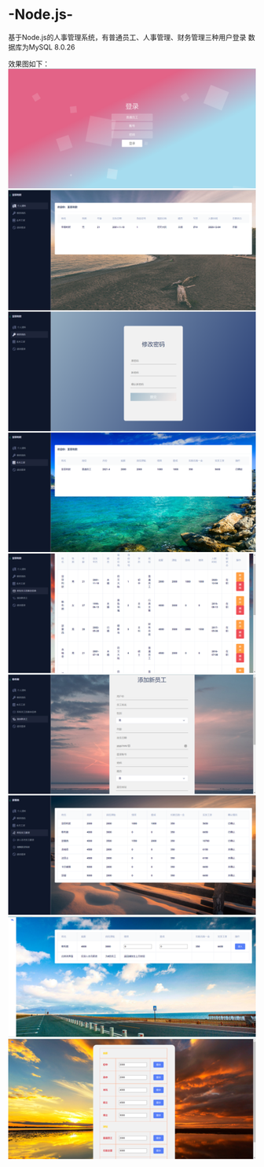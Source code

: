 # -Node.js-
基于Node.js的人事管理系统，有普通员工、人事管理、财务管理三种用户登录
数据库为MySQL 8.0.26

效果图如下：
![image text](https://github.com/SnakeFairy/-Node.js-/blob/main/Show%20pictures/1.png)
![image text](https://github.com/SnakeFairy/-Node.js-/blob/main/Show%20pictures/2.png)
![image text](https://github.com/SnakeFairy/-Node.js-/blob/main/Show%20pictures/3.png)
![image text](https://github.com/SnakeFairy/-Node.js-/blob/main/Show%20pictures/4.png)
![image text](https://github.com/SnakeFairy/-Node.js-/blob/main/Show%20pictures/5.png)
![image text](https://github.com/SnakeFairy/-Node.js-/blob/main/Show%20pictures/6.png)
![image text](https://github.com/SnakeFairy/-Node.js-/blob/main/Show%20pictures/7.png)
![image text](https://github.com/SnakeFairy/-Node.js-/blob/main/Show%20pictures/8.png)
![image text](https://github.com/SnakeFairy/-Node.js-/blob/main/Show%20pictures/9.png)
